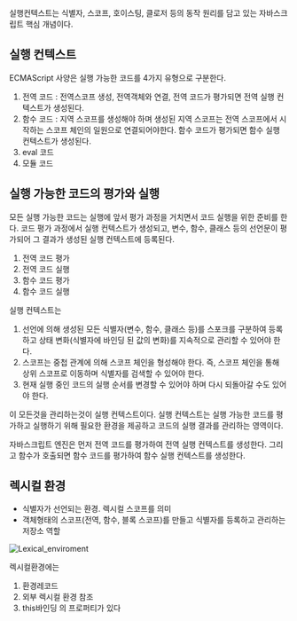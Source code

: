 실행컨텍스트는 식별자, 스코프, 호이스팅, 클로저 등의 동작 원리를 담고 있는 자바스크립트 핵심 개념이다.

## 실행 컨텍스트

ECMAScript 사양은 실행 가능한 코드를 4가지 유형으로 구분한다. 

1. 전역 코드 : 전역스코프 생성, 전역객체와 연결, 전역 코드가 평가되면 전역 실행 컨텍스트가 생성된다.
2. 함수 코드 : 지역 스코프를 생성해야 하며 생성된 지역 스코프는 전역 스코프에서 시작하는 스코프 체인의 일원으로 연결되어야한다. 함수 코드가 평가되면 함수 실행 컨텍스트가 생성된다. 
3. eval 코드
4. 모듈 코드

## 실행 가능한 코드의 평가와 실행

모든 실행 가능한 코드는 실행에 앞서 평가 과정을 거치면서 코드 실행을 위한 준비를 한다. 코드 평가 과정에서 실행 컨텍스트가 생성되고, 변수, 함수, 클래스 등의 선언문이 평가되어 그 결과가 생성된 실행 컨텍스트에 등록된다.

1. 전역 코드 평가
2. 전역 코드 실행
3. 함수 코드 평가
4. 함수 코드 실행



실행 컨텍스트는

1. 선언에 의해 생성된 모든 식별자(변수, 함수, 클래스 등)를 스포크를 구분하여 등록하고 상태 변화(식별자에 바인딩 된 값의 변화)를 지속적으로 관리할 수 있어야 한다.
2. 스코프는 중첩 관계에 의해 스코프 체인을 형성해야 한다. 즉, 스코프 체인을 통해 상위 스코프로 이동하며 식별자를 검색할 수 있어야 한다. 
3. 현재 실행 중인 코드의 실행 순서를 변경할 수 있어야 하며 다시 되돌아갈 수도 있어야 한다. 

이 모든것을 관리하는것이 실행 컨텍스트이다. 실행 컨텍스트는 실행 가능한 코드를 평가하고 실행하기 위해 필요한 환경을 제공하고 코드의 실행 결과를 관리하는 영역이다.

자바스크립트 엔진은 먼저 전역 코드를 평가하여 전역 실행 컨텍스트를 생성한다. 그리고 함수가 호출되면 함수 코드를 평가하여 함수 실행 컨텍스트를 생성한다.

## 렉시컬 환경

- 식별자가 선언되는 환경. 렉시컬 스코프를 의미
- 객체형태의 스코프(전역, 함수, 블록 스코프)를 만들고 식별자를 등록하고 관리하는 저장소 역할

![Lexical_enviroment](https://user-images.githubusercontent.com/33679192/67622760-577b0000-f858-11e9-981b-fcb08ffc836d.jpg)

렉시컬환경에는 

1. 환경레코드
2. 외부 렉시컬 환경 참조
3. this바인딩 의 프로퍼티가 있다